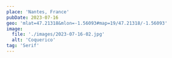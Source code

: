 ```yaml
---
place: 'Nantes, France'
pubDate: 2023-07-16
geo: 'mlat=47.21318&mlon=-1.56093#map=19/47.21318/-1.56093'
image:
  file: './images/2023-07-16-02.jpg'
  alt: 'Coquerico'
tag: 'Serif'
---
```

